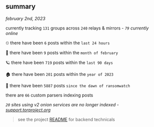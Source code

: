 
## summary
_february 2nd, 2023_

currently tracking `131` groups across `240` relays & mirrors - _`79` currently online_

⏲ there have been `6` posts within the `last 24 hours`

🦈 there have been `9` posts within the `month of february`

🪐 there have been `719` posts within the `last 90 days`

🏚 there have been `201` posts within the `year of 2023`

🦕 there have been `5887` posts `since the dawn of ransomwatch`

there are `66` custom parsers indexing posts

_`20` sites using v2 onion services are no longer indexed - [support.torproject.org](https://support.torproject.org/onionservices/v2-deprecation/)_

> see the project [README](https://github.com/joshhighet/ransomwatch#ransomwatch--) for backend technicals
